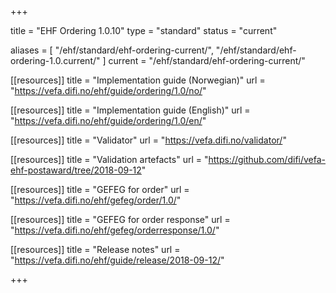 +++

title = "EHF Ordering 1.0.10"
type = "standard"
status = "current"

aliases = [ "/ehf/standard/ehf-ordering-current/", "/ehf/standard/ehf-ordering-1.0.current/" ]
current = "/ehf/standard/ehf-ordering-current/"

[[resources]]
title = "Implementation guide (Norwegian)"
url = "https://vefa.difi.no/ehf/guide/ordering/1.0/no/"

[[resources]]
title = "Implementation guide (English)"
url = "https://vefa.difi.no/ehf/guide/ordering/1.0/en/"

[[resources]]
title = "Validator"
url = "https://vefa.difi.no/validator/"

[[resources]]
title = "Validation artefacts"
url = "https://github.com/difi/vefa-ehf-postaward/tree/2018-09-12"

[[resources]]
title = "GEFEG for order"
url = "https://vefa.difi.no/ehf/gefeg/order/1.0/"

[[resources]]
title = "GEFEG for order response"
url = "https://vefa.difi.no/ehf/gefeg/orderresponse/1.0/"

[[resources]]
title = "Release notes"
url = "https://vefa.difi.no/ehf/guide/release/2018-09-12/"

+++
